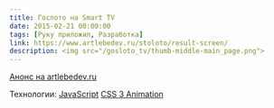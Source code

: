 ```yaml
---
title: Гослото на Smart TV
date: 2015-02-21 00:00:00
tags: [Руку приложил, Разработка]
link: https://www.artlebedev.ru/stoloto/result-screen/
description: <img src="/gosloto_tv/thumb-middle-main_page.png">
---
```


[Анонс на artlebedev.ru](https://www.artlebedev.ru/stoloto/result-screen/)

Технологии:
[JavaScript](http://www.ecma-international.org/ecma-262/6.0/ECMA-262.pdf)
[CSS 3 Animation](https://www.w3.org/TR/css3-animations/)
